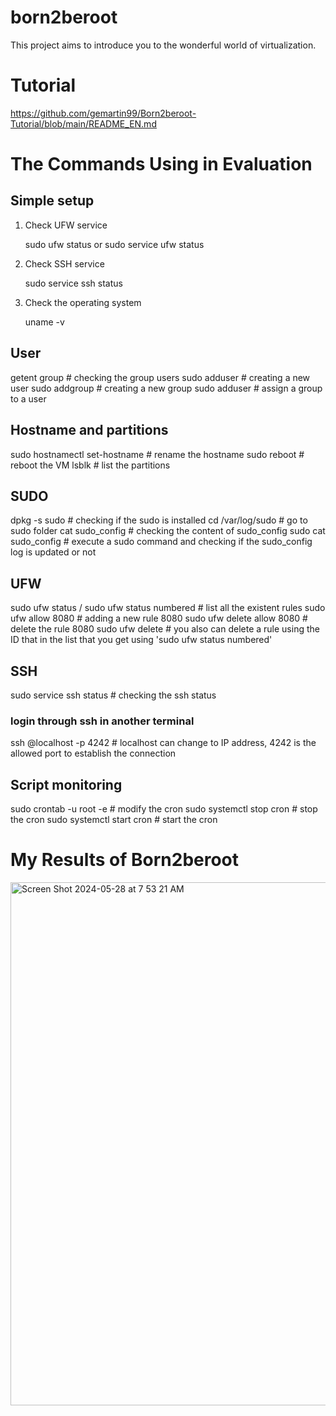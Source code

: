 # born2beroot

This project aims to introduce you to the wonderful world of virtualization.


# Tutorial

https://github.com/gemartin99/Born2beroot-Tutorial/blob/main/README_EN.md

# The Commands Using in Evaluation
## Simple setup
1. Check UFW service
   
   sudo ufw status     or    sudo service ufw status
2. Check SSH service
   
   sudo service ssh status
3. Check the operating system
   
   uname -v

## User
getent group <groupname>                 # checking the group users
sudo adduser <username>                  # creating a new user
sudo addgroup <groupname>                # creating  a new group
sudo adduser <username> <groupname>      # assign a group to a user

## Hostname and partitions
sudo hostnamectl set-hostname <newname>   # rename the hostname
sudo reboot                               # reboot the VM
lsblk                                     # list the partitions

## SUDO
dpkg -s sudo                              # checking if the sudo is installed
cd /var/log/sudo                          # go to sudo folder
cat sudo_config                           # checking the content of sudo_config
sudo cat sudo_config                      # execute a sudo command and checking if the sudo_config log is updated or not

## UFW
sudo ufw status  /  sudo ufw status numbered     # list all the existent rules
sudo ufw allow 8080                       # adding a new rule 8080
sudo ufw delete allow 8080                # delete the rule 8080
sudo ufw delete <ID>                      # you also can delete a rule using the ID that in the list that you get using 'sudo ufw status numbered'

## SSH
sudo service ssh status                   # checking the ssh status

### login through ssh in another terminal
ssh <username>@localhost -p 4242          # localhost can change to IP address, 4242 is the allowed port to establish the connection

## Script monitoring
sudo crontab -u root -e                   # modify the cron
sudo systemctl stop cron                  # stop the cron
sudo systemctl start cron                 # start the cron

# My Results of Born2beroot
<img width="837" alt="Screen Shot 2024-05-28 at 7 53 21 AM" src="https://github.com/Sherry5Wu/born2beroot/assets/132613292/2d6a2f05-ad62-4c26-b89c-d8dc235c65ac">
